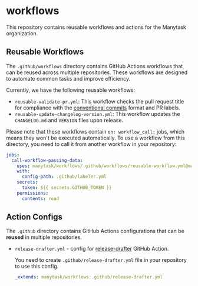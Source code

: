 # workflows

This repository contains reusable workflows and actions for the Manytask organization.

## Reusable Workflows

The `.github/workflows` directory contains GitHub Actions workflows that can be reused across multiple repositories. These workflows are designed to automate common tasks and improve efficiency.

Currently, we have the following reusable workflows:

- `reusable-validate-pr.yml`: This workflow checks the pull request title for compliance with the [conventional commits](https://www.conventionalcommits.org/en/v1.0.0/) format and PR labels.
- `reusable-update-changelog-version.yml`: This workflow updates the `CHANGELOG.md` and `VERSION` files upon release.

Please note that these workflows contain `on: workflow_call:` jobs, which means they won't be executed automatically. 
To use a workflow from this directory, you need to call it from another workflow in your repository:
```yaml
jobs:
  call-workflow-passing-data:
    uses: manytask/workflows/.github/workflows/reusable-workflow.yml@main
    with:
      config-path: .github/labeler.yml
    secrets:
      token: ${{ secrets.GITHUB_TOKEN }}
    permissions:
      contents: read
```

## Action Configs

The `.github` directory contains GitHub Actions configurations that can be **reused** in multiple repositories.

- `release-drafter.yml` - config for [release-drafter](https://github.com/release-drafter/release-drafter) GitHub Action.

    You need to create `.github/release-drafter.yml` file in your repository to use this config.
    ```yaml
    _extends: manytask/workflows:.github/release-drafter.yml
    ```
